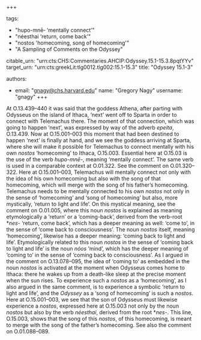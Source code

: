 +++

tags:
- "hupo-mnē‑ ‘mentally connect’"
- "néesthai ‘return, come back’"
- "nostos &#39;homecoming, song of homecoming&#39;"
- "A Sampling of Comments on the Odyssey"

citable_urn: "urn:cts:CHS:Commentaries.AHCIP:Odyssey.15.1-15.3.8pqtYYv"
target_urn: "urn:cts:greekLit:tlg0012.tlg002:15.1-15.3"
title: "Odyssey 15.1-3"

authors:
- email: "gnagy@chs.harvard.edu"
  name: "Gregory Nagy"
  username: "gnagy"
+++

<p>At O.13.439–440 it was said that the goddess Athena, after parting with Odysseus on the island of Ithaca, ‘next’ went off to Sparta in order to connect with Telemachus there. The moment of that connection, which was going to happen ‘next’, was expressed by way of the adverb <em>epeita</em>, O.13.439. Now at O.15.001–003 this moment that had been destined to happen ‘next’ is finally at hand, and we see the goddess arriving at Sparta, where she will make it possible for Telemachus to connect mentally with his own <em>nostos</em> ‘homecoming’ to Ithaca, O.15.003. Essential here at O.15.03 is the use of the verb <em>hupo-mnē-</em>, meaning ‘mentally connect’. The same verb is used in a comparable context at O.01.322. See the comment on O.01.320–322. Here at O.15.001–003, Telemachus will mentally connect not only with the idea of his own homecoming but also with the song of that homecoming, which will merge with the song of his father’s homecoming. Telemachus needs to be mentally connected to his own <em>nostos</em> not only in the sense of ‘homecoming’ and ‘song of homecoming’ but also, more mystically, ‘return to light and life’. On this mystical meaning, see the comment on O.01.005, where this noun <em>nostos</em> is explained as meaning etymologically a ‘return’ or a ‘coming-back’, derived from the verb-root *<em>nes</em>- ‘return, come back’, which has a deeper meaning as well: ‘come to’, in the sense of ‘come back to consciousness’. The noun <em>nostos</em> itself, meaning ‘homecoming’, likewise has a deeper meaning: ‘coming back to light and life’. Etymologically related to this noun <em>nostos</em> in the sense of ‘coming back to light and life’ is the noun <em>nóos</em> ‘mind’, which has the deeper meaning of ‘coming to’ in the sense of ‘coming back to consciousness’. As I argued in the comment on O.13.078–095, the idea of ‘coming to’ as embedded in the noun <em>nostos</em> is activated at the moment when Odysseus comes home to Ithaca: there he wakes up from a death-like sleep at the precise moment when the sun rises. To experience such a <em>nostos</em> as a ‘homecoming’, as I also argued in the same comment, is to experience a symbolic ‘return to light and life’, and the <em>Odyssey</em> as a ‘song of homecoming’ is such a <em>nostos</em>. Here at O.15.001–003, we see that the son of Odysseus must likewise experience a <em>nostos</em>, expressed here at O.15.003 not only by the noun <em>nostos</em> but also by the verb <em>néesthai</em>, derived from the root *<em>nes</em>-. This line, O.15.003, shows that the song of this <em>nostos</em>, of this homecoming, is meant to merge with the song of the father’s homecoming. See also the comment on O.01.088–089.  </p>